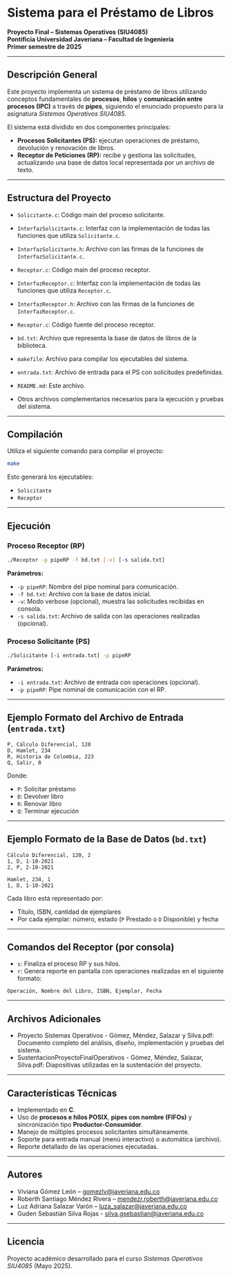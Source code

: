 # Sistema para el Préstamo de Libros

**Proyecto Final – Sistemas Operativos (SIU4085)**  
**Pontificia Universidad Javeriana – Facultad de Ingeniería**  
**Primer semestre de 2025**

---

## Descripción General

Este proyecto implementa un sistema de préstamo de libros utilizando conceptos fundamentales de **procesos**, **hilos** y **comunicación entre procesos (IPC)** a través de **pipes**, siguiendo el enunciado propuesto para la asignatura *Sistemas Operativos SIU4085*.

El sistema está dividido en dos componentes principales:

- **Procesos Solicitantes (PS):** ejecutan operaciones de préstamo, devolución y renovación de libros.
- **Receptor de Peticiones (RP):** recibe y gestiona las solicitudes, actualizando una base de datos local representada por un archivo de texto.

---

## Estructura del Proyecto

- `Solicitante.c`: Código main del proceso solicitante.
- `InterfazSolicitante.c`: Interfaz con la implementación de todas las funciones que utiliza `Solicitante.c`.
- `InterfazSolicitante.h`: Archivo con las firmas de la funciones de `InterfazSolicitante.c`.
- `Receptor.c`: Código main del proceso receptor.
- `InterfazReceptor.c`: Interfaz con la implementación de todas las funciones que utiliza `Receptor.c`.
- `InterfazReceptor.h`: Archivo con las firmas de la funciones de `InterfazReceptor.c`.
- `Receptor.c`: Código fuente del proceso receptor.

- `bd.txt`: Archivo que representa la base de datos de libros de la biblioteca.
- `makefile`: Archivo para compilar los ejecutables del sistema.
- `entrada.txt`: Archivo de entrada para el PS con solicitudes predefinidas.
- `README.md`: Este archivo.
- Otros archivos complementarios necesarios para la ejecución y pruebas del sistema.

---

## Compilación

Utiliza el siguiente comando para compilar el proyecto:

```bash
make
```

Esto generará los ejecutables:

- `Solicitante`
- `Receptor`

---

## Ejecución

### Proceso Receptor (RP)

```bash
./Receptor -p pipeRP -f bd.txt [-v] [-s salida.txt]
```

**Parámetros:**

- `-p pipeRP`: Nombre del pipe nominal para comunicación.
- `-f bd.txt`: Archivo con la base de datos inicial.
- `-v`: Modo verbose (opcional), muestra las solicitudes recibidas en consola.
- `-s salida.txt`: Archivo de salida con las operaciones realizadas (opcional).

### Proceso Solicitante (PS)

```bash
./Solicitante [-i entrada.txt] -p pipeRP
```

**Parámetros:**

- `-i entrada.txt`: Archivo de entrada con operaciones (opcional).
- `-p pipeRP`: Pipe nominal de comunicación con el RP.

---

## Ejemplo Formato del Archivo de Entrada (`entrada.txt`)

```
P, Cálculo Diferencial, 120
D, Hamlet, 234
R, Historia de Colombia, 223
Q, Salir, 0
```

Donde:

- `P`: Solicitar préstamo
- `D`: Devolver libro
- `R`: Renovar libro
- `Q`: Terminar ejecución

---

## Ejemplo Formato de la Base de Datos (`bd.txt`)

```
Cálculo Diferencial, 120, 2
1, D, 1-10-2021
2, P, 2-10-2021

Hamlet, 234, 1
1, D, 1-10-2021
```

Cada libro está representado por:
- Título, ISBN, cantidad de ejemplares
- Por cada ejemplar: número, estado (`P` Prestado o `D` Disponible) y fecha

---

## Comandos del Receptor (por consola)

- `s`: Finaliza el proceso RP y sus hilos.
- `r`: Genera reporte en pantalla con operaciones realizadas en el siguiente formato:

```
Operación, Nombre del Libro, ISBN, Ejemplar, Fecha
```
---
## Archivos Adicionales

- Proyecto Sistemas Operativos - Gómez, Méndez, Salazar y Silva.pdf: Documento completo del análisis, diseño, implementación y pruebas del sistema.
- SustentacionProyectoFinalOperativos - Gómez, Méndez, Salazar, Silva.pdf: Diapositivas utilizadas en la sustentación del proyecto.
---

## Características Técnicas

- Implementado en **C**.
- Uso de **procesos e hilos POSIX**, **pipes con nombre (FIFOs)** y sincronización tipo **Productor-Consumidor**.
- Manejo de múltiples procesos solicitantes simultáneamente.
- Soporte para entrada manual (menú interactivo) o automática (archivo).
- Reporte detallado de las operaciones ejecutadas.

---

## Autores

- Viviana Gómez León – gomezlv@javeriana.edu.co
- Roberth Santiago Méndez Rivera – mendezr.roberth@javeriana.edu.co
- Luz Adriana Salazar Varón – luza_salazar@javeriana.edu.co
- Guden Sebastián Silva Rojas - silva.gsebastian@javeriana.edu.co

---

## Licencia

Proyecto académico desarrollado para el curso *Sistemas Operativos SIU4085* (Mayo 2025).
